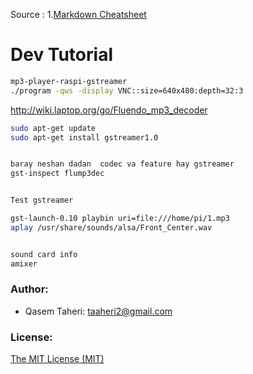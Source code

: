 Source :
1.[Markdown Cheatsheet](https://github.com/adam-p/markdown-here/wiki/Markdown-Cheatsheet)

# Dev Tutorial
````bash
mp3-player-raspi-gstreamer
./program -qws -display VNC::size=640x480:depth=32:3

````


http://wiki.laptop.org/go/Fluendo_mp3_decoder

````bash
sudo apt-get update 
sudo apt-get install gstreamer1.0


baray neshan dadan  codec va feature hay gstreamer
gst-inspect flump3dec


Test gstreamer

gst-launch-0.10 playbin uri=file:///home/pi/1.mp3
aplay /usr/share/sounds/alsa/Front_Center.wav


sound card info
amixer 

````


### Author:

* Qasem Taheri: taaheri2@gmail.com


### License:
 [The MIT License (MIT)](http://opensource.org/licenses/MIT)


